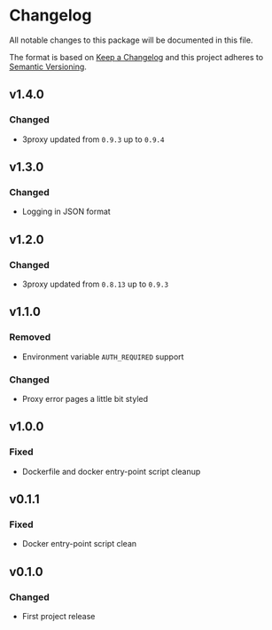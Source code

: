 # Changelog

All notable changes to this package will be documented in this file.

The format is based on [Keep a Changelog][keepachangelog] and this project adheres to [Semantic Versioning][semver].

## v1.4.0

### Changed

- 3proxy updated from `0.9.3` up to `0.9.4`

## v1.3.0

### Changed

- Logging in JSON format

## v1.2.0

### Changed

- 3proxy updated from `0.8.13` up to `0.9.3`

## v1.1.0

### Removed

- Environment variable `AUTH_REQUIRED` support

### Changed

- Proxy error pages a little bit styled

## v1.0.0

### Fixed

- Dockerfile and docker entry-point script cleanup

## v0.1.1

### Fixed

- Docker entry-point script clean

## v0.1.0

### Changed

- First project release

[keepachangelog]:https://keepachangelog.com/en/1.0.0/
[semver]:https://semver.org/spec/v2.0.0.html
